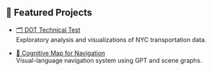 ## 📁 Featured Projects

- [🗂 DOT Technical Test](https://github.com/Alex98329/Alex-portfolio/blob/main/Tech_test_DOT.ipynb)  
  Exploratory analysis and visualizations of NYC transportation data.

- [🧠 Cognitive Map for Navigation](https://github.com/yourusername/cognitive-map-vln)  
  Visual-language navigation system using GPT and scene graphs.
